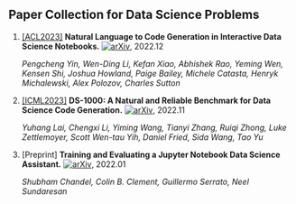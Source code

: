 ## Paper Collection for Data Science Problems

1. [[ACL2023]](https://aclanthology.org/2023.acl-long.9/) **Natural Language to Code Generation in Interactive Data Science Notebooks.** [![arXiv](https://img.shields.io/badge/arXiv-2211.11501-b31b1b.svg)](https://arxiv.org/abs/2212.09248), 2022.12
   
   *Pengcheng Yin, Wen-Ding Li, Kefan Xiao, Abhishek Rao, Yeming Wen, Kensen Shi, Joshua Howland, Paige Bailey, Michele Catasta, Henryk Michalewski, Alex Polozov, Charles Sutton* 

2. [[ICML2023]](https://openreview.net/forum?id=WszMYJdo0p) **DS-1000: A Natural and Reliable Benchmark for Data Science Code Generation.** [![arXiv](https://img.shields.io/badge/arXiv-2211.11501-b31b1b.svg)](https://arxiv.org/abs/2211.11501), 2022.11
   
   *Yuhang Lai, Chengxi Li, Yiming Wang, Tianyi Zhang, Ruiqi Zhong, Luke Zettlemoyer, Scott Wen-tau Yih, Daniel Fried, Sida Wang, Tao Yu* 

3. [Preprint] **Training and Evaluating a Jupyter Notebook Data Science Assistant.** [![arXiv](https://img.shields.io/badge/arXiv-2201.12901-b31b1b.svg)](https://arxiv.org/abs/2201.12901), 2022.01
   
   *Shubham Chandel, Colin B. Clement, Guillermo Serrato, Neel Sundaresan* 